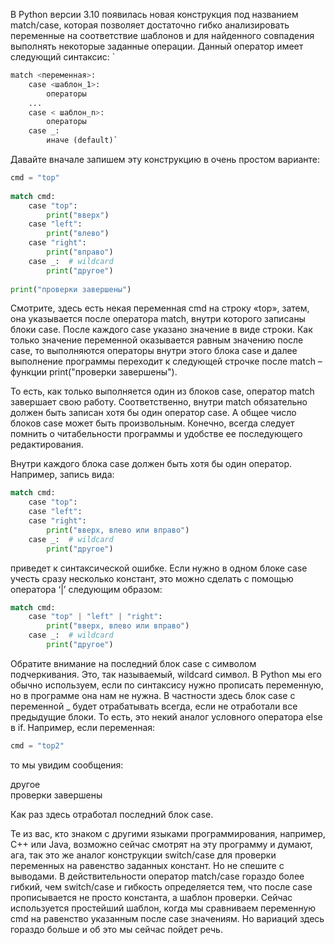 В Python версии 3.10 появилась новая конструкция под названием match/case, которая позволяет достаточно гибко анализировать переменные на соответствие шаблонов и для найденного совпадения выполнять некоторые заданные операции. Данный оператор имеет следующий синтаксис:
`
```python
match <переменная>:  
    case <шаблон_1>:  
        операторы  
    ...  
    case < шаблон_n>:  
        операторы  
    case _:  
        иначе (default)`
```

Давайте вначале запишем эту конструкцию в очень простом варианте:

```py
cmd = "top"
 
match cmd:
    case "top":
        print("вверх")
    case "left":
        print("влево")
    case "right":
        print("вправо")
    case _:  # wildcard
        print("другое")
 
print("проверки завершены")
```
Смотрите, здесь есть некая переменная cmd на строку «top», затем, она указывается после оператора match, внутри которого записаны блоки case. После каждого case указано значение в виде строки. Как только значение переменной оказывается равным значению после case, то выполняются операторы внутри этого блока case и далее выполнение программы переходит к следующей строчке после match – функции print("проверки завершены").

То есть, как только выполняется один из блоков case, оператор match завершает свою работу. Соответственно, внутри match обязательно должен быть записан хотя бы один оператор case. А общее число блоков case может быть произвольным. Конечно, всегда следует помнить о читабельности программы и удобстве ее последующего редактирования.

Внутри каждого блока case должен быть хотя бы один оператор. Например, запись вида:

```py
match cmd:
    case "top":
    case "left":
    case "right":
        print("вверх, влево или вправо")
    case _:  # wildcard
        print("другое")
```

приведет к синтаксической ошибке. Если нужно в одном блоке case учесть сразу несколько констант, это можно сделать с помощью оператора ‘|’ следующим образом:

```py
match cmd:
    case "top" | "left" | "right":
        print("вверх, влево или вправо")
    case _:  # wildcard
        print("другое")
```

Обратите внимание на последний блок case с символом подчеркивания. Это, так называемый, wildcard символ. В Python мы его обычно используем, если по синтаксису нужно прописать переменную, но в программе она нам не нужна. В частности здесь блок case с переменной _ будет отрабатывать всегда, если не отработали все предыдущие блоки. То есть, это некий аналог условного оператора else в if. Например, если переменная:

```py
cmd = "top2"
```

то мы увидим сообщения:

другое  
проверки завершены

Как раз здесь отработал последний блок case.

Те из вас, кто знаком с другими языками программирования, например, С++ или Java, возможно сейчас смотрят на эту программу и думают, ага, так это же аналог конструкции switch/case для проверки переменных на равенство заданных констант. Но не спешите с выводами. В действительности оператор match/case гораздо более гибкий, чем switch/case и гибкость определяется тем, что после case прописывается не просто константа, а шаблон проверки. Сейчас используется простейший шаблон, когда мы сравниваем переменную cmd на равенство указанным после case значениям. Но вариаций здесь гораздо больше и об это мы сейчас пойдет речь.

